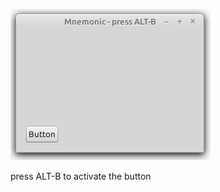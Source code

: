 ![alt text](https://github.com/agguro/gtk-programming/blob/master/gtk2.0/01-First-Programs/05-mnemonic/mnemonic_scrn.png)

press ALT-B to activate the button
